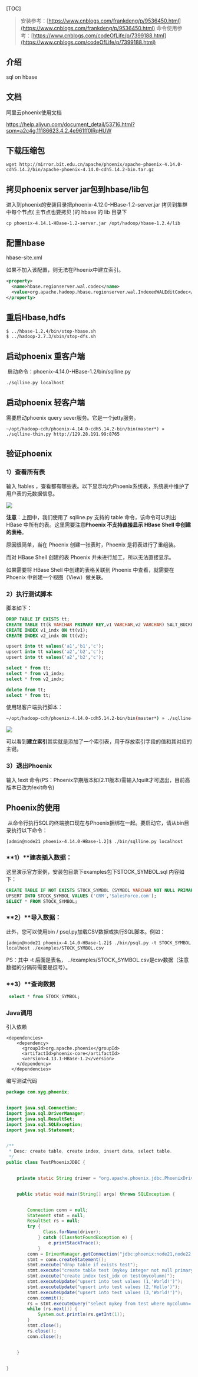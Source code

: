 [TOC]

>安装参考：[https://www.cnblogs.com/frankdeng/p/9536450.html](https://www.cnblogs.com/frankdeng/p/9536450.html)
>命令使用参考：[https://www.cnblogs.com/codeOfLife/p/7399188.html](https://www.cnblogs.com/codeOfLife/p/7399188.html)
## 介绍

sql on hbase



## 文档

阿里云phoenix使用文档

https://help.aliyun.com/document_detail/53716.html?spm=a2c4g.11186623.4.2.4e961ff0lRqHUW



## 下载压缩包

```shell
wget http://mirror.bit.edu.cn/apache/phoenix/apache-phoenix-4.14.0-cdh5.14.2/bin/apache-phoenix-4.14.0-cdh5.14.2-bin.tar.gz
```



## 拷贝phoenix server jar包到hbase/lib包

进入到phoenix的安装目录把phoenix-4.12.0-HBase-1.2-server.jar 拷贝到集群中每个节点( 主节点也要拷贝 )的 hbase 的 lib 目录下
```
cp phoenix-4.14.1-HBase-1.2-server.jar /opt/hadoop/hbase-1.2.4/lib
```



## 配置hbase

hbase-site.xml

如果不加入该配置，则无法在Phoenix中建立索引。

```xml
<property>
  <name>hbase.regionserver.wal.codec</name>
  <value>org.apache.hadoop.hbase.regionserver.wal.IndexedWALEditCodec</value>
</property>
```



## 重启Hbase,hdfs

```shell
$ ../hbase-1.2.4/bin/stop-hbase.sh
$ ../hadoop-2.7.3/sbin/stop-dfs.sh
```



## 启动phoenix 重客户端

 启动命令：phoenix-4.14.0-HBase-1.2/bin/sqlline.py  
```
./sqlline.py localhost
```



## 启动phoenix 轻客户端

需要启动phoenix query sever服务。它是一个jetty服务。

```
~/opt/hadoop-cdh/phoenix-4.14.0-cdh5.14.2-bin/bin(master*) » ./sqlline-thin.py http://129.28.191.99:8765
```





## 验证phoenix

### 1）查看所有表
输入 !tables ，查看都有哪些表。以下显示均为Phoenix系统表，系统表中维护了用户表的元数据信息。

![](http://image-picgo.test.upcdn.net/img/20200208145631.png)



**注意**：上图中，我们使用了 sqlline.py 支持的 table 命令，该命令可以列出 HBase 中所有的表。这里需要注意**Phoenix 不支持直接显示 HBase Shell 中创建的表格**。

原因很简单，当在 Phoenix 创建一张表时，Phoenix 是将表进行了重组装。

而对 HBase Shell 创建的表 Phoenix 并未进行加工，所以无法直接显示。

如果需要将 HBase Shell 中创建的表格关联到 Phoenix 中查看，就需要在 Phoenix 中创建一个视图（View）做关联。

### 2）执行测试脚本

脚本如下：

```sql
DROP TABLE IF EXISTS tt;
CREATE TABLE tt(k VARCHAR PRIMARY KEY,v1 VARCHAR,v2 VARCHAR) SALT_BUCKETS=4;
CREATE INDEX v1_indx ON tt(v1);
CREATE INDEX v2_indx ON tt(v2);

upsert into tt values('a1','b1','c');
upsert into tt values('a2','b2','c');
upsert into tt values('a2','b2','c');

select * from tt;
select * from v1_indx;
select * from v2_indx;

delete from tt;
select * from tt;
```

使用轻客户端执行脚本：

```sh
~/opt/hadoop-cdh/phoenix-4.14.0-cdh5.14.2-bin/bin(master*) » ./sqlline-thin.py http://129.28.191.99:8765 test.sql
```

![](http://image-picgo.test.upcdn.net/img/20200213130912.png)

可以看到**建立索引**其实就是添加了一个索引表，用于存放索引字段的值和其对应的主键。



### 3）退出Phoenix
输入 !exit 命令(PS：Phoenix早期版本如(2.11版本)需输入!quilt才可退出，目前高版本已改为!exit命令)





## Phoenix的使用
 从命令行执行SQL的终端接口现在与Phoenix捆绑在一起。要启动它，请从bin目录执行以下命令：
```shell
[admin@node21 phoenix-4.14.0-HBase-1.2]$ ./bin/sqlline.py localhost
```
### **1）**建表插入数据：
这里演示官方案例，安装包目录下examples包下STOCK_SYMBOL.sql 内容如下：
```sql
CREATE TABLE IF NOT EXISTS STOCK_SYMBOL (SYMBOL VARCHAR NOT NULL PRIMARY KEY, COMPANY VARCHAR);
UPSERT INTO STOCK_SYMBOL VALUES ('CRM','SalesForce.com');
SELECT * FROM STOCK_SYMBOL;
```

### **2）**导入数据：
此外，您可以使用bin / psql.py加载CSV数据或执行SQL脚本。例如：
```shell
[admin@node21 phoenix-4.14.0-HBase-1.2]$ ./bin/psql.py -t STOCK_SYMBOL localhost ./examples/STOCK_SYMBOL.csv 
```
PS：其中 -t 后面是表名， ../examples/STOCK_SYMBOL.csv是csv数据（注意数据的分隔符需要是逗号）。


### **3）**查询数据
```sql
 select * from STOCK_SYMBOL;
```

### Java调用

引入依赖

```
<dependencies>
    <dependency>
      <groupId>org.apache.phoenix</groupId>
      <artifactId>phoenix-core</artifactId>
      <version>4.13.1-HBase-1.2</version>
    </dependency>
  </dependencies>
```



编写测试代码

```java
package com.xyg.phoenix;


import java.sql.Connection;
import java.sql.DriverManager;
import java.sql.ResultSet;
import java.sql.SQLException;
import java.sql.Statement;


/**
 * Desc: create table, create index, insert data, select table.
 */
public class TestPhoenixJDBC {


    private static String driver = "org.apache.phoenix.jdbc.PhoenixDriver";


    public static void main(String[] args) throws SQLException {


        Connection conn = null;
        Statement stmt = null;
        ResultSet rs = null;
        try {
              Class.forName(driver);
            } catch (ClassNotFoundException e) {
                e.printStackTrace();
            }
        conn = DriverManager.getConnection("jdbc:phoenix:node21,node22,node23:2181");
        stmt = conn.createStatement();
        stmt.execute("drop table if exists test");
        stmt.execute("create table test (mykey integer not null primary key, mycolumn varchar)");
        stmt.execute("create index test_idx on test(mycolumn)");
        stmt.executeUpdate("upsert into test values (1,'World!')");
        stmt.executeUpdate("upsert into test values (2,'Hello')");
        stmt.executeUpdate("upsert into test values (3,'World!')");
        conn.commit();
        rs = stmt.executeQuery("select mykey from test where mycolumn='Hello'");
        while (rs.next()) {
            System.out.println(rs.getInt(1));
        }
        stmt.close();
        rs.close();
        conn.close();


    }


}
```

